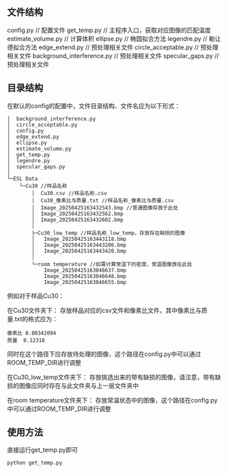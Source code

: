 ## 文件结构

config.py // 配置文件
get_temp.py // 主程序入口，获取对应图像的匹配温度
estimate_volume.py // 计算体积
ellipse.py // 椭圆拟合方法
legendre.py // 勒让德拟合方法
edge_extend.py // 预处理相关文件
circle_acceptable.py // 预处理相关文件
background_interference.py // 预处理相关文件
specular_gaps.py // 预处理相关文件

## 目录结构

在默认的config的配置中，文件目录结构、文件名应为以下形式：

```
│  background_interference.py
│  circle_acceptable.py
│  config.py
│  edge_extend.py
│  ellipse.py
│  estimate_volume.py
│  get_temp.py
│  legendre.py
│  specular_gaps.py
│
└─ESL Data
    └─Cu30 //样品名称
        │  Cu30.csv //样品名称.csv
        │  Cu30_像素比与质量.txt //样品名称_像素比与质量.csv
        │  Image_20250425163432543.bmp //普通图像存放于此处
        │  Image_20250425163432562.bmp
        │  Image_20250425163432602.bmp
        │
        ├─Cu30_low_temp //样品名称_low_temp，存放存在缺损的图像
        │   Image_20250425163443118.bmp
        │   Image_20250425163443206.bmp
        │   Image_20250425163443420.bmp
        │
        └─room temperature //如需计算常温下的密度，常温图像放在此处
            Image_20250425163046637.bmp
            Image_20250425163046648.bmp
            Image_20250425163046655.bmp
```

例如对于样品Cu30：

在Cu30文件夹下：
存放样品对应的csv文件和像素比文件，其中像素比与质量.txt的格式应为：

```
像素比	0.00342094
质量 	0.12318
```
同时在这个路径下应存放待处理的图像，这个路径在config.py中可以通过ROOM_TEMP_DIR进行调整

在Cu30_low_temp文件夹下：
存放挑选出来的带有缺损的图像，请注意，带有缺损的图像应同时存在与此文件夹与上一层文件夹中

在room temperature文件夹下：
存放常温状态中的图像，这个路径在config.py中可以通过ROOM_TEMP_DIR进行调整

## 使用方法

直接运行get_temp.py即可
```
python get_temp.py
```

